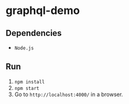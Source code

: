 # graphql-demo

## Dependencies
* `Node.js`

## Run
1. `npm install`
2. `npm start`
3. Go to `http://localhost:4000/` in a browser.
